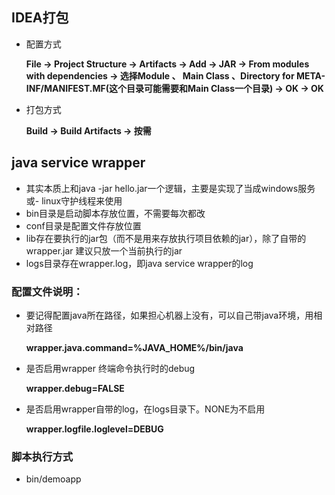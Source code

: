 ## IDEA打包
- 配置方式
    
    **File -> Project Structure -> Artifacts -> Add -> JAR -> From modules with dependencies -> 选择Module 、 Main Class  、Directory for META-INF/MANIFEST.MF(这个目录可能需要和Main Class一个目录)  -> OK -> OK**
- 打包方式

    **Build -> Build Artifacts -> 按需**

## java service wrapper
- 其实本质上和java -jar hello.jar一个逻辑，主要是实现了当成windows服务或- linux守护线程来使用
- bin目录是启动脚本存放位置，不需要每次都改
- conf目录是配置文件存放位置
- lib存在要执行的jar包（而不是用来存放执行项目依赖的jar），除了自带的wrapper.jar 建议只放一个当前执行的jar
- logs目录存在wrapper.log，即java service wrapper的log

### 配置文件说明：
- 要记得配置java所在路径，如果担心机器上没有，可以自己带java环境，用相对路径

    **wrapper.java.command=%JAVA_HOME%/bin/java**
- 是否启用wrapper 终端命令执行时的debug

    **wrapper.debug=FALSE**
- 是否启用wrapper自带的log，在logs目录下。NONE为不启用

    **wrapper.logfile.loglevel=DEBUG**

### 脚本执行方式
- bin/demoapp

